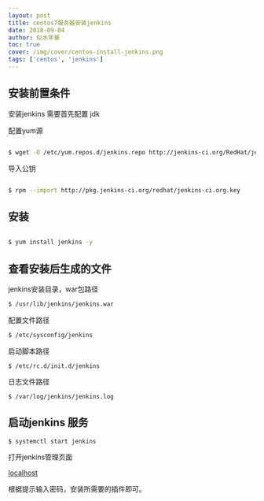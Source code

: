 ```yaml
---
layout: post
title: centos7服务器安装jenkins
date: 2018-09-04
author: 似水年崋
toc: true
cover: /img/cover/centos-install-jenkins.png
tags: ['centos', 'jenkins']
---
```




<!-- more -->



##  安装前置条件

安装jenkins 需要首先配置 jdk

配置yum源

```bash

$ wget -O /etc/yum.repos.d/jenkins.repo http://jenkins-ci.org/RedHat/jenkins.repo

```

导入公钥

```bash

$ rpm --import http://pkg.jenkins-ci.org/redhat/jenkins-ci.org.key

```

## 安装

```bash

$ yum install jenkins -y

```

## 查看安装后生成的文件

jenkins安装目录，war包路径

```bash
$ /usr/lib/jenkins/jenkins.war
```

配置文件路径

```bash
$ /etc/sysconfig/jenkins
```

启动脚本路径

```
$ /etc/rc.d/init.d/jenkins
```

日志文件路径

```
$ /var/log/jenkins/jenkins.log
```

## 启动jenkins 服务

```bash
$ systemctl start jenkins
```

打开jenkins管理页面

[localhost](http://localhost:8080/)

根据提示输入密码，安装所需要的插件即可。